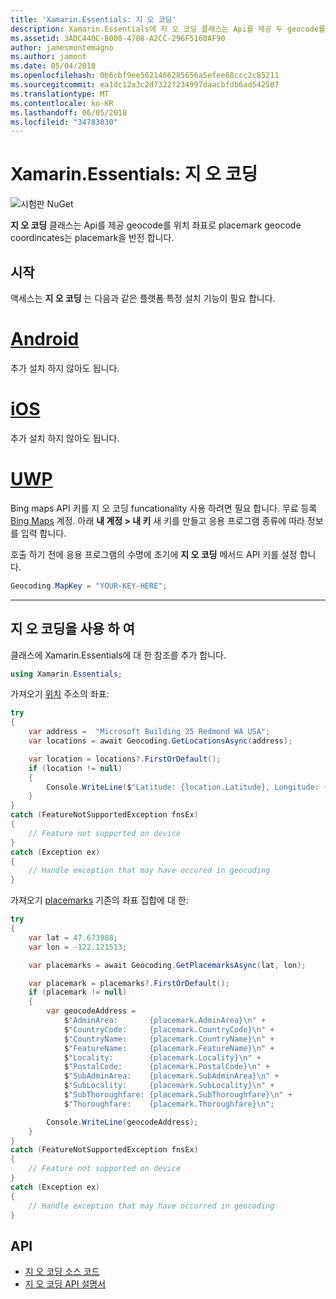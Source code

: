 ```yaml
---
title: 'Xamarin.Essentials: 지 오 코딩'
description: Xamarin.Essentials에 지 오 코딩 클래스는 Api를 제공 두 geocode를 위치 좌표로 placemark geocode 좌표는 placemark을 반전 합니다.
ms.assetid: 3ADC440C-B000-4708-A2CC-296F5160AF90
author: jamesmontemagno
ms.author: jamont
ms.date: 05/04/2018
ms.openlocfilehash: 0b6cbf9ee5621466285656a5efee68ccc2c85211
ms.sourcegitcommit: ea1dc12a3c2d7322f234997daacbfdb6ad542507
ms.translationtype: MT
ms.contentlocale: ko-KR
ms.lasthandoff: 06/05/2018
ms.locfileid: "34783030"
---
```

# <a name="xamarinessentials-geocoding"></a>Xamarin.Essentials: 지 오 코딩

![시험판 NuGet](~/media/shared/pre-release.png)

**지 오 코딩** 클래스는 Api를 제공 geocode를 위치 좌표로 placemark geocode coordincates는 placemark을 반전 합니다.

## <a name="getting-started"></a>시작

액세스는 **지 오 코딩** 는 다음과 같은 플랫폼 특정 설치 기능이 필요 합니다.

# <a name="androidtabandroid"></a>[Android](#tab/android)

추가 설치 하지 않아도 됩니다.

# <a name="iostabios"></a>[iOS](#tab/ios)

추가 설치 하지 않아도 됩니다.

# <a name="uwptabuwp"></a>[UWP](#tab/uwp)

Bing maps API 키를 지 오 코딩 funcationality 사용 하려면 필요 합니다. 무료 등록 [Bing Maps](https://www.bingmapsportal.com/) 계정. 아래 **내 계정 > 내 키** 새 키를 만들고 응용 프로그램 종류에 따라 정보를 입력 합니다.

호출 하기 전에 응용 프로그램의 수명에 초기에 **지 오 코딩** 메서드 API 키를 설정 합니다.

```csharp
Geocoding.MapKey = "YOUR-KEY-HERE";
```

-----

## <a name="using-geocoding"></a>지 오 코딩을 사용 하 여

클래스에 Xamarin.Essentials에 대 한 참조를 추가 합니다.

```csharp
using Xamarin.Essentials;
```

가져오기 [위치](xref:Xamarin.Essentials.Location) 주소의 좌표:

```csharp
try
{
    var address =  "Microsoft Building 25 Redmond WA USA";
    var locations = await Geocoding.GetLocationsAsync(address);

    var location = locations?.FirstOrDefault();
    if (location != null)
    {
        Console.WriteLine($"Latitude: {location.Latitude}, Longitude: {location.Longitude}");
    }
}
catch (FeatureNotSupportedException fnsEx)
{
    // Feature not supported on device
}
catch (Exception ex)
{
    // Handle exception that may have occured in geocoding
}
```

가져오기 [placemarks](xref:Xamarin.Essentials.Placemark) 기존의 좌표 집합에 대 한:

```csharp
try
{
    var lat = 47.673988;
    var lon = -122.121513;

    var placemarks = await Geocoding.GetPlacemarksAsync(lat, lon);

    var placemark = placemarks?.FirstOrDefault();
    if (placemark != null)
    {
        var geocodeAddress =
            $"AdminArea:       {placemark.AdminArea}\n" +
            $"CountryCode:     {placemark.CountryCode}\n" +
            $"CountryName:     {placemark.CountryName}\n" +
            $"FeatureName:     {placemark.FeatureName}\n" +
            $"Locality:        {placemark.Locality}\n" +
            $"PostalCode:      {placemark.PostalCode}\n" +
            $"SubAdminArea:    {placemark.SubAdminArea}\n" +
            $"SubLocality:     {placemark.SubLocality}\n" +
            $"SubThoroughfare: {placemark.SubThoroughfare}\n" +
            $"Thoroughfare:    {placemark.Thoroughfare}\n";

        Console.WriteLine(geocodeAddress);
    }
}
catch (FeatureNotSupportedException fnsEx)
{
    // Feature not supported on device
}
catch (Exception ex)
{
    // Handle exception that may have occurred in geocoding
}
```

## <a name="api"></a>API

- [지 오 코딩 소스 코드](https://github.com/xamarin/Essentials/tree/master/Xamarin.Essentials/Geocoding)
- [지 오 코딩 API 설명서](xref:Xamarin.Essentials.Geocoding)
